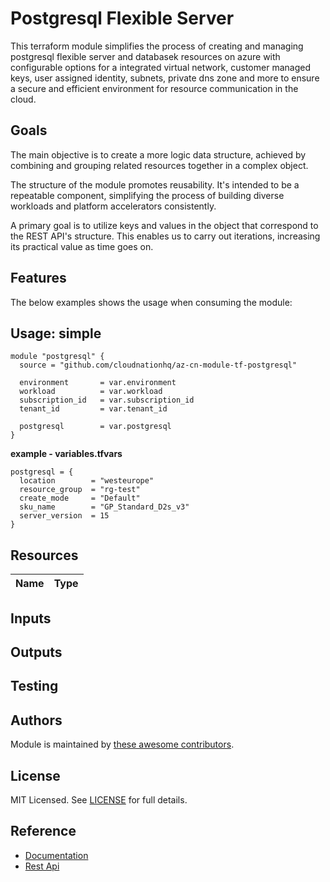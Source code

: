 # Postgresql Flexible Server

This terraform module simplifies the process of creating and managing postgresql flexible server and databasek resources on azure with configurable options for a integrated virtual network, 
customer managed keys, user assigned identity, subnets, private dns zone and more to ensure a secure and efficient environment for resource communication in the cloud.

## Goals

The main objective is to create a more logic data structure, achieved by combining and grouping related resources together in a complex object.

The structure of the module promotes reusability. It's intended to be a repeatable component, simplifying the process of building diverse workloads and platform accelerators consistently.

A primary goal is to utilize keys and values in the object that correspond to the REST API's structure. This enables us to carry out iterations, increasing its practical value as time goes on.

## Features


The below examples shows the usage when consuming the module:

## Usage: simple

```hcl
module "postgresql" {
  source = "github.com/cloudnationhq/az-cn-module-tf-postgresql"

  environment       = var.environment
  workload          = var.workload
  subscription_id   = var.subscription_id
  tenant_id         = var.tenant_id

  postgresql        = var.postgresql
}
```
**example - variables.tfvars**
```hcl
postgresql = {
  location        = "westeurope"
  resource_group  = "rg-test"
  create_mode     = "Default"
  sku_name        = "GP_Standard_D2s_v3"
  server_version  = 15
}
```

## Resources

| Name | Type |
| :-- | :-- |


## Inputs



## Outputs



## Testing


## Authors

Module is maintained by [these awesome contributors](https://github.com/cloudnationhq/az-cn-module-tf-pgsql/graphs/contributors).

## License

MIT Licensed. See [LICENSE](https://github.com/cloudnationhq/az-cn-module-tf-pgsql/blob/main/LICENSE) for full details.

## Reference

- [Documentation](https://learn.microsoft.com/en-us/azure/postgresql/flexible-server/)
- [Rest Api](https://learn.microsoft.com/en-us/rest/api/postgresql/)
